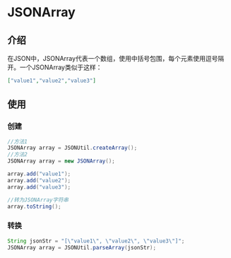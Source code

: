 JSONArray
===

## 介绍
在JSON中，JSONArray代表一个数组，使用中括号包围，每个元素使用逗号隔开。一个JSONArray类似于这样：
```json
["value1","value2","value3"]
```

## 使用
### 创建
```java
//方法1
JSONArray array = JSONUtil.createArray();
//方法2
JSONArray array = new JSONArray();

array.add("value1");
array.add("value2");
array.add("value3");

//转为JSONArray字符串
array.toString();
```

### 转换
```java
String jsonStr = "[\"value1\", \"value2\", \"value3\"]";
JSONArray array = JSONUtil.parseArray(jsonStr);
```

